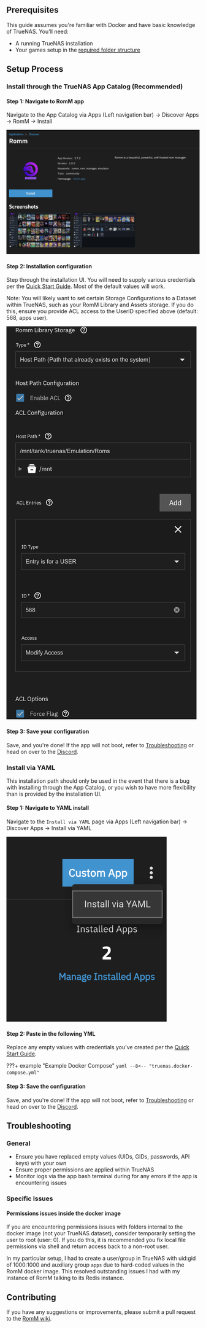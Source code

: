 <!-- trunk-ignore-all(markdownlint/MD041) -->

## Prerequisites

This guide assumes you're familiar with Docker and have basic knowledge of TrueNAS. You'll need:

- A running TrueNAS installation
- Your games setup in the [required folder structure](https://github.com/rommapp/romm/blob/release/README.md)

## Setup Process

### Install through the TrueNAS App Catalog (Recommended)

#### Step 1: Navigate to RomM app

Navigate to the App Catalog via Apps (Left navigation bar) -> Discover Apps -> RomM -> Install

![RomM app](../resources/truenas/appstore.png)

#### Step 2: Installation configuration

Step through the installation UI. You will need to supply various credentials per the [Quick Start Guide](../Getting-Started/Quick-Start-Guide.md). Most of the default values will work.

Note: You will likely want to set certain Storage Configurations to a Dataset within TrueNAS, such as your RomM Library and Assets storage. If you do this, ensure you provide ACL access to the UserID specified above (default: 568, apps user).

![RomM Library Example](../resources/truenas/app-config.png)

#### Step 3: Save your configuration

Save, and you're done! If the app will not boot, refer to [Troubleshooting](#troubleshooting) or head on over to the [Discord](https://discord.gg/P5HtHnhUDH).

### Install via YAML

This installation path should only be used in the event that there is a bug with installing through the App Catalog, or you wish to have more flexibility than is provided by the installation UI.

#### Step 1: Navigate to YAML install

Navigate to the `Install via YAML` page via Apps (Left navigation bar) -> Discover Apps -> Install via YAML

![Install via YAML](../resources/truenas/install-via-yaml.png)

#### Step 2: Paste in the following YML

Replace any empty values with credentials you've created per the [Quick Start Guide](../Getting-Started/Quick-Start-Guide.md).

<!-- prettier-ignore -->
???+ example "Example Docker Compose"
    ``` yaml
    --8<-- "truenas.docker-compose.yml"
    ```

#### Step 3: Save the configuration

Save, and you're done! If the app will not boot, refer to [Troubleshooting](#troubleshooting) or head on over to the [Discord](https://discord.gg/P5HtHnhUDH).

## Troubleshooting

### General

- Ensure you have replaced empty values (UIDs, GIDs, passwords, API keys) with your own
- Ensure proper permissions are applied within TrueNAS
- Monitor logs via the app bash terminal during for any errors if the app is encountering issues

### Specific Issues

#### Permissions issues inside the docker image

If you are encountering permissions issues with folders internal to the docker image (not your TrueNAS dataset), consider temporarily setting the user to root (user: 0). If you do this, it is recommended you fix local file permissions via shell and return access back to a non-root user.

In my particular setup, I had to create a user/group in TrueNAS with uid:gid of 1000:1000 and auxiliary group `apps` due to hard-coded values in the RomM docker image. This resolved outstanding issues I had with my instance of RomM talking to its Redis instance.

## Contributing

If you have any suggestions or improvements, please submit a pull request to the [RomM wiki](https://github.com/rommapp/wiki).
